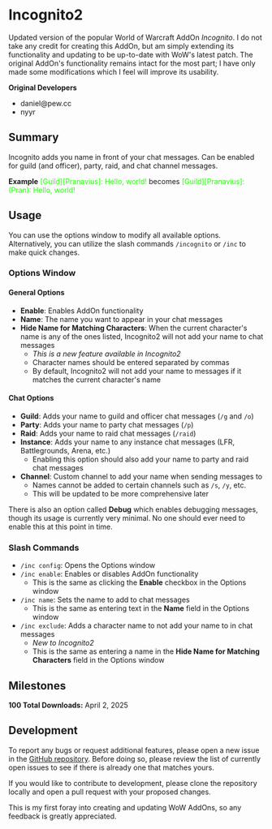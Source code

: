 
# Incognito2

Updated version of the popular World of Warcraft AddOn *Incognito*. I do not take any credit for creating this AddOn, but am simply extending its functionality and updating to be up-to-date with WoW's latest patch. The original AddOn's functionality remains intact for the most part; I have only made some modifications which I feel will improve its usability.

**Original Developers**
-  <!-- -->daniel@pew.cc
- nyyr

## Summary
Incognito adds you name in front of your chat messages. Can be enabled for guild (and officer), party, raid, and chat channel messages.

**Example**
<span  style="color:#1eff00">[Guild][Pranavius]: Hello, world!</span>
becomes
<span  style="color:#1eff00">[Guild][Pranavius]: (Pran): Hello, world!

## Usage
You can use the options window to modify all available options. Alternatively, you can utilize the slash commands `/incognito` or `/inc` to make quick changes.

### Options Window
#### General Options
- **Enable**: Enables AddOn functionality
- **Name**: The name you want to appear in your chat messages
- **Hide Name for Matching Characters**: When the current character's name is any of the ones listed, Incognito2 will not add your name to chat messages
  - *This is a new feature available in Incognito2*
  - Character names should be entered separated by commas
  - By default, Incognito2 will not add your name to messages if it matches the current character's name

#### Chat Options
- **Guild**: Adds your name to guild and officer chat messages (`/g` and `/o`)
- **Party**: Adds your name to party chat messages (`/p`)
- **Raid**: Adds your name to raid chat messages (`/raid`)
- **Instance**: Adds your name to any instance chat messages (LFR, Battlegrounds, Arena, etc.)
  - Enabling this option should also add your name to party and raid chat messages
- **Channel**: Custom channel to add your name when sending messages to
  - Names cannot be added to certain channels such as `/s`, `/y`, etc.
  - This will be updated to be more comprehensive later

There is also an option called **Debug** which enables debugging messages, though its usage is currently very minimal. No one should ever need to enable this at this point in time.

### Slash Commands
- `/inc config`: Opens the Options window
- `/inc enable`: Enables or disables AddOn functionality
  - This is the same as clicking the **Enable** checkbox in the Options window
- `/inc name`: Sets the name to add to chat messages
  - This is the same as entering text in the **Name** field in the Options window
- `/inc exclude`: Adds a character name to not add your name to in chat messages
  - *New to Incognito2*
  - This is the same as entering a name in the **Hide Name for Matching Characters** field in the Options window

## Milestones
**100 Total Downloads:** April 2, 2025

## Development
To report any bugs or request additional features, please open a new issue in the [GitHub repository](https://github.com/pranavius/Incognito2/issues). Before doing so, please review the list of currently open issues to see if there is already one that matches yours.

If you would like to contribute to development, please clone the repository locally and open a pull request with your proposed changes.

This is my first foray into creating and updating WoW AddOns, so any feedback is greatly appreciated.
